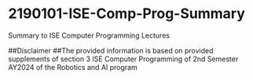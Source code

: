# 2190101-ISE-Comp-Prog-Summary
Summary to ISE Computer Programming Lectures

##Disclaimer
##The provided information is based on provided supplements of section 3 ISE Computer Programming of 2nd Semester AY2024 of the Robotics and AI program
